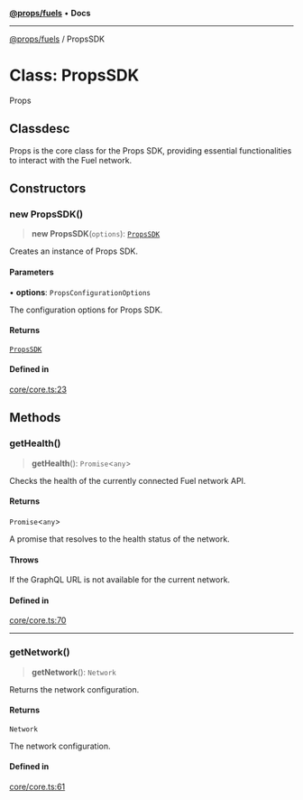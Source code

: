 [**@props/fuels**](../README.md) • **Docs**

***

[@props/fuels](../README.md) / PropsSDK

# Class: PropsSDK

Props

## Classdesc

Props is the core class for the Props SDK, providing essential functionalities to interact with the Fuel network.

## Constructors

### new PropsSDK()

> **new PropsSDK**(`options`): [`PropsSDK`](PropsSDK.md)

Creates an instance of Props SDK.

#### Parameters

• **options**: `PropsConfigurationOptions`

The configuration options for Props SDK.

#### Returns

[`PropsSDK`](PropsSDK.md)

#### Defined in

[core/core.ts:23](https://github.com/Props-Labs/octane/blob/aef20887c820bfc32c249ec8fecfb239e9508080/packages/props-fuels/src/core/core.ts#L23)

## Methods

### getHealth()

> **getHealth**(): `Promise`\<`any`\>

Checks the health of the currently connected Fuel network API.

#### Returns

`Promise`\<`any`\>

A promise that resolves to the health status of the network.

#### Throws

If the GraphQL URL is not available for the current network.

#### Defined in

[core/core.ts:70](https://github.com/Props-Labs/octane/blob/aef20887c820bfc32c249ec8fecfb239e9508080/packages/props-fuels/src/core/core.ts#L70)

***

### getNetwork()

> **getNetwork**(): `Network`

Returns the network configuration.

#### Returns

`Network`

The network configuration.

#### Defined in

[core/core.ts:61](https://github.com/Props-Labs/octane/blob/aef20887c820bfc32c249ec8fecfb239e9508080/packages/props-fuels/src/core/core.ts#L61)
